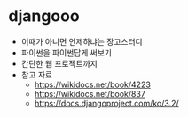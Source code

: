 # djangooo

- 이때가 아니면 언제하냐는 장고스터디
- 파이썬을 파이썬답게 써보기
- 간단한 웹 프로젝트까지
- 참고 자료
  - https://wikidocs.net/book/4223
  - https://wikidocs.net/book/837
  - https://docs.djangoproject.com/ko/3.2/
